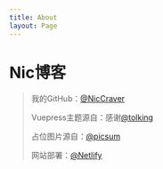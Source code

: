 ```yaml
---
title: About
layout: Page
---
```


# Nic博客

> 我的GitHub：[@NicCraver](https://github.com/NicCraver)
> 
> Vuepress主题源自：感谢[@tolking](https://ououe.com)
> 
> 占位图片源自：[@picsum](https://picsum.photos)
> 
> 网站部署：[@Netlify](https://app.netlify.com)
